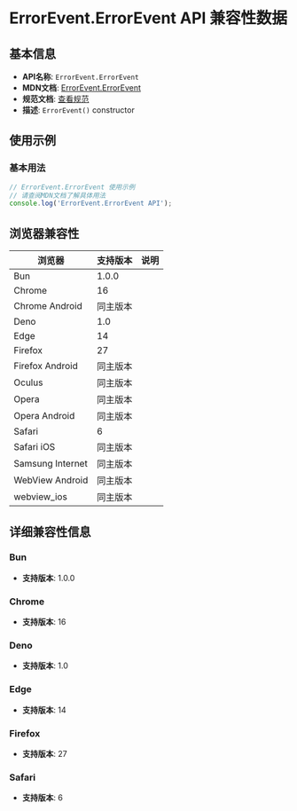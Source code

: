 # ErrorEvent.ErrorEvent API 兼容性数据

## 基本信息

- **API名称**: `ErrorEvent.ErrorEvent`
- **MDN文档**: [ErrorEvent.ErrorEvent](https://developer.mozilla.org/docs/Web/API/ErrorEvent/ErrorEvent)
- **规范文档**: [查看规范](https://html.spec.whatwg.org/multipage/webappapis.html#errorevent)
- **描述**: `ErrorEvent()` constructor

## 使用示例

### 基本用法

```javascript
// ErrorEvent.ErrorEvent 使用示例
// 请查阅MDN文档了解具体用法
console.log('ErrorEvent.ErrorEvent API');
```

## 浏览器兼容性

| 浏览器 | 支持版本 | 说明 |
|--------|----------|------|
| Bun | 1.0.0 |  |
| Chrome | 16 |  |
| Chrome Android | 同主版本 |  |
| Deno | 1.0 |  |
| Edge | 14 |  |
| Firefox | 27 |  |
| Firefox Android | 同主版本 |  |
| Oculus | 同主版本 |  |
| Opera | 同主版本 |  |
| Opera Android | 同主版本 |  |
| Safari | 6 |  |
| Safari iOS | 同主版本 |  |
| Samsung Internet | 同主版本 |  |
| WebView Android | 同主版本 |  |
| webview_ios | 同主版本 |  |

## 详细兼容性信息

### Bun

- **支持版本**: 1.0.0

### Chrome

- **支持版本**: 16

### Deno

- **支持版本**: 1.0

### Edge

- **支持版本**: 14

### Firefox

- **支持版本**: 27

### Safari

- **支持版本**: 6

